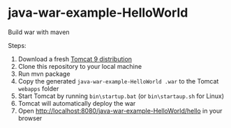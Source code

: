 # java-war-example-HelloWorld 
Build war with maven

Steps:

1. Download a fresh [Tomcat 9 distribution](https://tomcat.apache.org/)
2. Clone this repository to your local machine
3. Run mvn package
4. Copy the generated `java-war-example-HelloWorld .war` to the Tomcat `webapps` folder
5. Start Tomcat by running `bin\startup.bat` (or `bin\startaup.sh` for Linux)
5. Tomcat will automatically deploy the war
6. Open [http://localhost:8080/java-war-example-HelloWorld/hello](http://localhost:8080/java-war-example-HelloWorld/hello) in your browser
